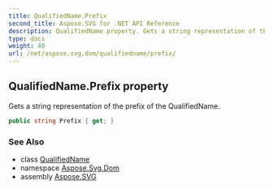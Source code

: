 ```yaml
---
title: QualifiedName.Prefix
second_title: Aspose.SVG for .NET API Reference
description: QualifiedName property. Gets a string representation of the prefix of the QualifiedName
type: docs
weight: 40
url: /net/aspose.svg.dom/qualifiedname/prefix/
---
```

## QualifiedName.Prefix property

Gets a string representation of the prefix of the QualifiedName.

```csharp
public string Prefix { get; }
```

### See Also

* class [QualifiedName](../)
* namespace [Aspose.Svg.Dom](../../../aspose.svg.dom/)
* assembly [Aspose.SVG](../../../)
